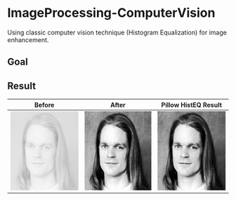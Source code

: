 # ImageProcessing-ComputerVision
Using classic computer vision technique (Histogram Equalization) for image enhancement.

## Goal


## Result

Before            |  After            | Pillow HistEQ Result
:-------------------------:|:-------------------------:|:-------------------------:|
<img src="images/before.png" title="Before" alt="before" height="180" width="180">  |  <img src="images/after.png" title="After" alt="after" height="180" width="180"> | <img src="images/pillow-after.png" title="Pillow Result" alt="pillow result" height="180" width="180">
